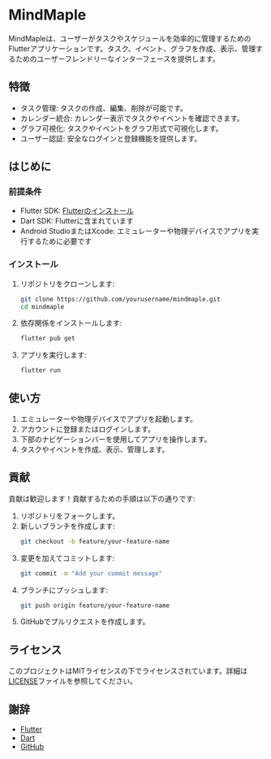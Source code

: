 
# MindMaple

MindMapleは、ユーザーがタスクやスケジュールを効率的に管理するためのFlutterアプリケーションです。タスク、イベント、グラフを作成、表示、管理するためのユーザーフレンドリーなインターフェースを提供します。

## 特徴

- タスク管理: タスクの作成、編集、削除が可能です。
- カレンダー統合: カレンダー表示でタスクやイベントを確認できます。
- グラフ可視化: タスクやイベントをグラフ形式で可視化します。
- ユーザー認証: 安全なログインと登録機能を提供します。

## はじめに

### 前提条件

- Flutter SDK: [Flutterのインストール](https://flutter.dev/docs/get-started/install)
- Dart SDK: Flutterに含まれています
- Android StudioまたはXcode: エミュレーターや物理デバイスでアプリを実行するために必要です

### インストール

1. リポジトリをクローンします:
    ```bash
    git clone https://github.com/yourusername/mindmaple.git
    cd mindmaple
    ```

2. 依存関係をインストールします:
    ```bash
    flutter pub get
    ```

3. アプリを実行します:
    ```bash
    flutter run
    ```

## 使い方

1. エミュレーターや物理デバイスでアプリを起動します。
2. アカウントに登録またはログインします。
3. 下部のナビゲーションバーを使用してアプリを操作します。
4. タスクやイベントを作成、表示、管理します。

## 貢献

貢献は歓迎します！貢献するための手順は以下の通りです:

1. リポジトリをフォークします。
2. 新しいブランチを作成します:
    ```bash
    git checkout -b feature/your-feature-name
    ```
3. 変更を加えてコミットします:
    ```bash
    git commit -m "Add your commit message"
    ```
4. ブランチにプッシュします:
    ```bash
    git push origin feature/your-feature-name
    ```
5. GitHubでプルリクエストを作成します。

## ライセンス

このプロジェクトはMITライセンスの下でライセンスされています。詳細は[LICENSE](LICENSE)ファイルを参照してください。

## 謝辞

- [Flutter](https://flutter.dev/)
- [Dart](https://dart.dev/)
- [GitHub](https://github.com/)

